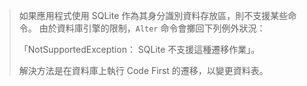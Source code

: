 > 如果應用程式使用 SQLite 作為其身分識別資料存放區，則不支援某些命令。 由於資料庫引擎的限制，`Alter` 命令會擲回下列例外狀況：
>
> 「NotSupportedException： SQLite 不支援這種遷移作業」。 
>
> 解決方法是在資料庫上執行 Code First 的遷移，以變更資料表。
